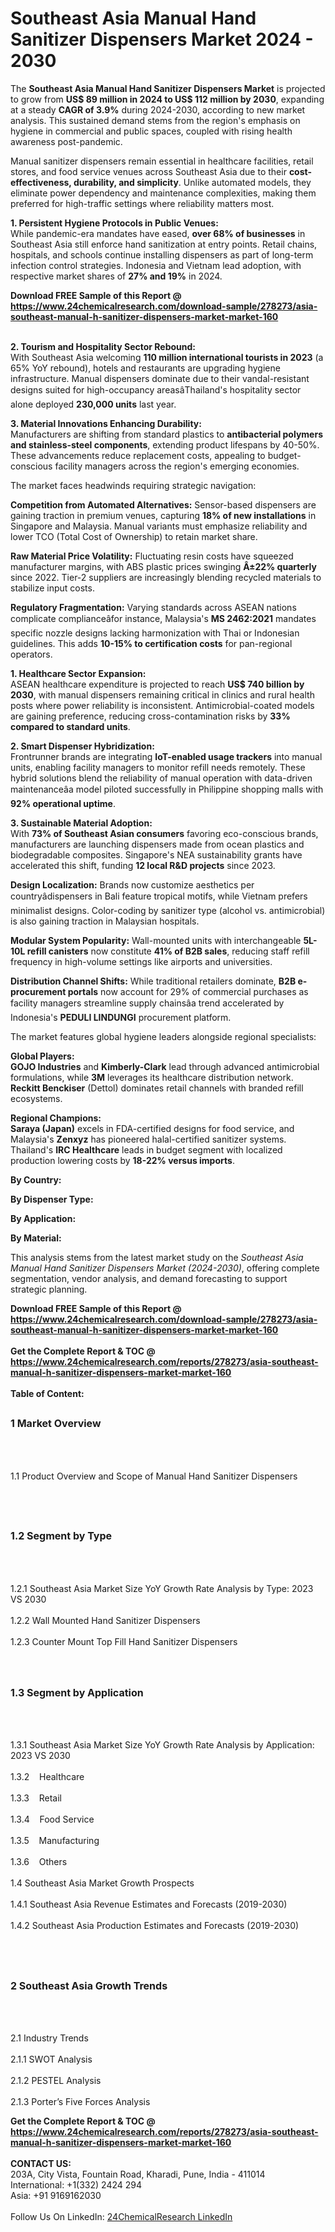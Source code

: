 <h1>Southeast Asia Manual Hand Sanitizer Dispensers Market 2024 - 2030</h1><p>The <strong>Southeast Asia Manual Hand Sanitizer Dispensers Market</strong> is projected to grow from <strong>US$ 89 million in 2024 to US$ 112 million by 2030</strong>, expanding at a steady <strong>CAGR of 3.9%</strong> during 2024-2030, according to new market analysis. This sustained demand stems from the region's emphasis on hygiene in commercial and public spaces, coupled with rising health awareness post-pandemic.</p><p>Manual sanitizer dispensers remain essential in healthcare facilities, retail stores, and food service venues across Southeast Asia due to their <strong>cost-effectiveness, durability, and simplicity</strong>. Unlike automated models, they eliminate power dependency and maintenance complexities, making them preferred for high-traffic settings where reliability matters most.</p><p><strong>1. Persistent Hygiene Protocols in Public Venues:</strong><br>
While pandemic-era mandates have eased, <strong>over 68% of businesses</strong> in Southeast Asia still enforce hand sanitization at entry points. Retail chains, hospitals, and schools continue installing dispensers as part of long-term infection control strategies. Indonesia and Vietnam lead adoption, with respective market shares of <strong>27% and 19%</strong> in 2024.</p><div><b>Download FREE Sample of this Report @ 
            <a href="https://www.24chemicalresearch.com/download-sample/278273/asia-southeast-manual-h-sanitizer-dispensers-market-market-160">
            https://www.24chemicalresearch.com/download-sample/278273/asia-southeast-manual-h-sanitizer-dispensers-market-market-160</a></b></div><br><p><strong>2. Tourism and Hospitality Sector Rebound:</strong><br>
With Southeast Asia welcoming <strong>110 million international tourists in 2023</strong> (a 65% YoY rebound), hotels and restaurants are upgrading hygiene infrastructure. Manual dispensers dominate due to their vandal-resistant designs suited for high-occupancy areasâThailand's hospitality sector alone deployed <strong>230,000 units</strong> last year.</p><p><strong>3. Material Innovations Enhancing Durability:</strong><br>
Manufacturers are shifting from standard plastics to <strong>antibacterial polymers and stainless-steel components</strong>, extending product lifespans by 40-50%. These advancements reduce replacement costs, appealing to budget-conscious facility managers across the region's emerging economies.</p><p>The market faces headwinds requiring strategic navigation:</p><p><strong>Competition from Automated Alternatives:</strong> Sensor-based dispensers are gaining traction in premium venues, capturing <strong>18% of new installations</strong> in Singapore and Malaysia. Manual variants must emphasize reliability and lower TCO (Total Cost of Ownership) to retain market share.</p><p><strong>Raw Material Price Volatility:</strong> Fluctuating resin costs have squeezed manufacturer margins, with ABS plastic prices swinging <strong>Â±22% quarterly</strong> since 2022. Tier-2 suppliers are increasingly blending recycled materials to stabilize input costs.</p><p><strong>Regulatory Fragmentation:</strong> Varying standards across ASEAN nations complicate complianceâfor instance, Malaysia's <strong>MS 2462:2021</strong> mandates specific nozzle designs lacking harmonization with Thai or Indonesian guidelines. This adds <strong>10-15% to certification costs</strong> for pan-regional operators.</p><p><strong>1. Healthcare Sector Expansion:</strong><br>
ASEAN healthcare expenditure is projected to reach <strong>US$ 740 billion by 2030</strong>, with manual dispensers remaining critical in clinics and rural health posts where power reliability is inconsistent. Antimicrobial-coated models are gaining preference, reducing cross-contamination risks by <strong>33% compared to standard units</strong>.</p><p><strong>2. Smart Dispenser Hybridization:</strong><br>
Frontrunner brands are integrating <strong>IoT-enabled usage trackers</strong> into manual units, enabling facility managers to monitor refill needs remotely. These hybrid solutions blend the reliability of manual operation with data-driven maintenanceâa model piloted successfully in Philippine shopping malls with <strong>92% operational uptime</strong>.</p><p><strong>3. Sustainable Material Adoption:</strong><br>
With <strong>73% of Southeast Asian consumers</strong> favoring eco-conscious brands, manufacturers are launching dispensers made from ocean plastics and biodegradable composites. Singapore's NEA sustainability grants have accelerated this shift, funding <strong>12 local R&amp;D projects</strong> since 2023.</p><p><strong>Design Localization:</strong> Brands now customize aesthetics per countryâdispensers in Bali feature tropical motifs, while Vietnam prefers minimalist designs. Color-coding by sanitizer type (alcohol vs. antimicrobial) is also gaining traction in Malaysian hospitals.</p><p><strong>Modular System Popularity:</strong> Wall-mounted units with interchangeable <strong>5L-10L refill canisters</strong> now constitute <strong>41% of B2B sales</strong>, reducing staff refill frequency in high-volume settings like airports and universities.</p><p><strong>Distribution Channel Shifts:</strong> While traditional retailers dominate, <strong>B2B e-procurement portals</strong> now account for 29% of commercial purchases as facility managers streamline supply chainsâa trend accelerated by Indonesia's <strong>PEDULI LINDUNGI</strong> procurement platform.</p><p>The market features global hygiene leaders alongside regional specialists:</p><p><strong>Global Players:</strong><br>
<strong>GOJO Industries</strong> and <strong>Kimberly-Clark</strong> lead through advanced antimicrobial formulations, while <strong>3M</strong> leverages its healthcare distribution network. <strong>Reckitt Benckiser</strong> (Dettol) dominates retail channels with branded refill ecosystems.</p><p><strong>Regional Champions:</strong><br>
<strong>Saraya (Japan)</strong> excels in FDA-certified designs for food service, and Malaysia's <strong>Zenxyz</strong> has pioneered halal-certified sanitizer systems. Thailand's <strong>IRC Healthcare</strong> leads in budget segment with localized production lowering costs by <strong>18-22% versus imports</strong>.</p><p><strong>By Country:</strong></p><p><strong>By Dispenser Type:</strong></p><p><strong>By Application:</strong></p><p><strong>By Material:</strong></p><p>This analysis stems from the latest market study on the <em>Southeast Asia Manual Hand Sanitizer Dispensers Market (2024-2030)</em>, offering complete segmentation, vendor analysis, and demand forecasting to support strategic planning.</p><div><b>Download FREE Sample of this Report @ 
            <a href="https://www.24chemicalresearch.com/download-sample/278273/asia-southeast-manual-h-sanitizer-dispensers-market-market-160">
            https://www.24chemicalresearch.com/download-sample/278273/asia-southeast-manual-h-sanitizer-dispensers-market-market-160</a></b></div><br><div><b>Get the Complete Report & TOC @ 
            <a href="https://www.24chemicalresearch.com/reports/278273/asia-southeast-manual-h-sanitizer-dispensers-market-market-160">
            https://www.24chemicalresearch.com/reports/278273/asia-southeast-manual-h-sanitizer-dispensers-market-market-160</a></b></div><br>
            <b>Table of Content:</b><p><h2><span style="font-size:16px"><strong>1 Market Overview&nbsp;&nbsp; &nbsp;</strong></span></h2><br />
<br />
<p>1.1 Product Overview and Scope of Manual Hand Sanitizer Dispensers&nbsp;</p><br />
<br />
<h2><strong><span style="font-size:16px">1.2 Segment by Type&nbsp;&nbsp; &nbsp;</span></strong></h2><br />
<br />
<p>1.2.1 Southeast Asia Market Size YoY Growth Rate Analysis by Type: 2023 VS 2030&nbsp;&nbsp; &nbsp;<br /><br />
1.2.2 Wall Mounted Hand Sanitizer Dispensers&nbsp;&nbsp; &nbsp;<br /><br />
1.2.3 Counter Mount Top Fill Hand Sanitizer Dispensers<br /><br />
<br />
<h2><span style="font-size:16px"><strong>1.3 Segment by Application&nbsp;&nbsp;</strong></span></h2><br />
<br />
<p>1.3.1 Southeast Asia Market Size YoY Growth Rate Analysis by Application: 2023 VS 2030&nbsp;&nbsp; &nbsp;<br /><br />
1.3.2&nbsp;&nbsp; &nbsp;Healthcare<br /><br />
1.3.3&nbsp;&nbsp; &nbsp;Retail<br /><br />
1.3.4&nbsp;&nbsp; &nbsp;Food Service<br /><br />
1.3.5&nbsp;&nbsp; &nbsp;Manufacturing<br /><br />
1.3.6&nbsp;&nbsp; &nbsp;Others<br /><br />
1.4 Southeast Asia Market Growth Prospects&nbsp;&nbsp; &nbsp;<br /><br />
1.4.1 Southeast Asia Revenue Estimates and Forecasts (2019-2030)&nbsp;&nbsp; &nbsp;<br /><br />
1.4.2 Southeast Asia Production Estimates and Forecasts (2019-2030)&nbsp;&nbsp;</p><br />
<br />
<h2><span style="font-size:16px"><strong>2 Southeast Asia Growth Trends&nbsp;&nbsp; &nbsp;</strong></span></h2><br />
<br />
<p>2.1 Industry Trends&nbsp;&nbsp; &nbsp;<br /><br />
2.1.1 SWOT Analysis&nbsp;&nbsp; &nbsp;<br /><br />
2.1.2 PESTEL Analysis&nbsp;&nbsp; &nbsp;<br /><br />
2.1.3 Porter&rsquo;s Five Forces Analysis&nbsp;&nbsp; &nbsp;<b</p><div><b>Get the Complete Report & TOC @ 
            <a href="https://www.24chemicalresearch.com/reports/278273/asia-southeast-manual-h-sanitizer-dispensers-market-market-160">
            https://www.24chemicalresearch.com/reports/278273/asia-southeast-manual-h-sanitizer-dispensers-market-market-160</a></b></div><br><b>CONTACT US:</b><br>
            203A, City Vista, Fountain Road, Kharadi, Pune, India - 411014<br>
            International: +1(332) 2424 294<br>
            Asia: +91 9169162030 <br><br>
            Follow Us On LinkedIn: <a href="https://www.linkedin.com/company/24chemicalresearch/">24ChemicalResearch LinkedIn</a>